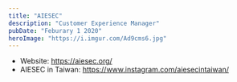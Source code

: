 ```yaml
---
title: "AIESEC"
description: "Customer Experience Manager"
pubDate: "Feburary 1 2020"
heroImage: "https://i.imgur.com/Ad9cms6.jpg"
---
```



- Website: https://aiesec.org/
- AIESEC in Taiwan: https://www.instagram.com/aiesecintaiwan/


